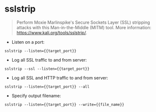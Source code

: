 # sslstrip

> Perform Moxie Marlinspike's Secure Sockets Layer (SSL) stripping attacks with this Man-in-the-Middle (MITM) tool.
> More information: <https://www.kali.org/tools/sslstrip/>.

- Listen on a port:

`sslstrip --listen={{target_port}}`

- Log all SSL traffic to and from server:

`sslstrip --ssl --listen={{target_port}}`

- Log all SSL and HTTP traffic to and from server:

`sslstrip --listen={{target_port}} --all`

- Specify output filename:

`sslstrip --listen={{target_port}} --write={{file_name}}`
